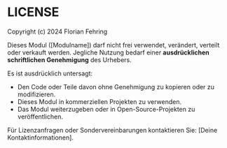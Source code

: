 # LICENSE

Copyright (c) 2024 Florian Fehring

Dieses Modul ([Modulname]) darf nicht frei verwendet, verändert, verteilt oder verkauft werden. Jegliche Nutzung bedarf einer **ausdrücklichen schriftlichen Genehmigung** des Urhebers.

Es ist ausdrücklich untersagt:
- Den Code oder Teile davon ohne Genehmigung zu kopieren oder zu modifizieren.
- Dieses Modul in kommerziellen Projekten zu verwenden.
- Das Modul weiterzugeben oder in Open-Source-Projekten zu veröffentlichen.

Für Lizenzanfragen oder Sondervereinbarungen kontaktieren Sie: [Deine Kontaktinformationen].

